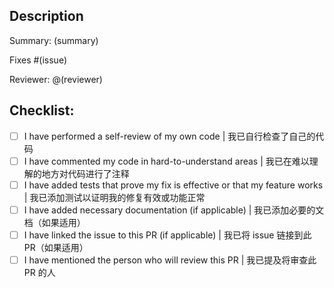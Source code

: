 ## Description

<!--
Please include a summary of the changes below;
Fill in the issue number that this PR addresses (if applicable);
Mention the person who will review this PR (if you know who it is);
Replace (summary), (issue), and (reviewer) with the appropriate information (No parentheses).

请在下方填写更改的摘要；
填写此 PR 解决的问题编号（如果适用）；
提及将审查此 PR 的人（如果您知道是谁）；
替换 (summary)、(issue) 和 (reviewer) 为适当的信息（不带括号）。
-->

Summary: (summary)

Fixes #(issue)

Reviewer: @(reviewer)

## Checklist:

- [ ] I have performed a self-review of my own code | 我已自行检查了自己的代码
- [ ] I have commented my code in hard-to-understand areas | 我已在难以理解的地方对代码进行了注释
- [ ] I have added tests that prove my fix is effective or that my feature works | 我已添加测试以证明我的修复有效或功能正常
- [ ] I have added necessary documentation (if applicable) | 我已添加必要的文档（如果适用）
- [ ] I have linked the issue to this PR (if applicable) | 我已将 issue 链接到此 PR（如果适用）
- [ ] I have mentioned the person who will review this PR | 我已提及将审查此 PR 的人
